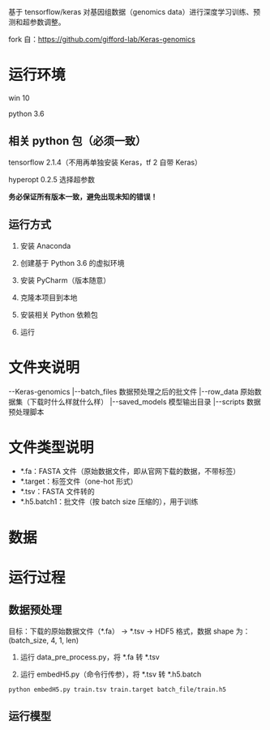 基于 tensorflow/keras 对基因组数据（genomics data）进行深度学习训练、预测和超参数调整。

fork 自：https://github.com/gifford-lab/Keras-genomics

# 运行环境
win 10

python 3.6

## 相关 python 包（必须一致）
tensorflow 2.1.4（不用再单独安装 Keras，tf 2 自带 Keras）

hyperopt 0.2.5	选择超参数

**务必保证所有版本一致，避免出现未知的错误！**

## 运行方式
1. 安装 Anaconda

2. 创建基于 Python 3.6 的虚拟环境

3. 安装 PyCharm（版本随意）

4. 克隆本项目到本地

5. 安装相关 Python 依赖包

6. 运行

# 文件夹说明
--Keras-genomics
  |--batch_files    数据预处理之后的批文件
  |--row_data       原始数据集（下载时什么样就什么样）
  |--saved_models   模型输出目录
  |--scripts        数据预处理脚本

# 文件类型说明
- *.fa：FASTA 文件（原始数据文件，即从官网下载的数据，不带标签）
- *.target：标签文件（one-hot 形式）
- *.tsv：FASTA 文件转的
- *.h5.batch1：批文件（按 batch size 压缩的），用于训练

# 数据


# 运行过程
## 数据预处理
目标：下载的原始数据文件（*.fa） -> *.tsv -> HDF5 格式，数据 shape 为：(batch_size, 4, 1, len)

1. 运行 data_pre_process.py，将 *.fa 转 *.tsv

2. 运行 embedH5.py（命令行传参），将 *.tsv 转 *.h5.batch
```
python embedH5.py train.tsv train.target batch_file/train.h5
```

## 运行模型
